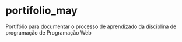 # portifolio_may
Portifólio para documentar o processo de aprendizado da disciplina de programação de Programação Web
